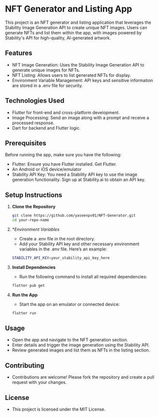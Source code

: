 # NFT Generator and Listing App

This project is an NFT generator and listing application that leverages the Stability Image Generation API to create unique NFT images. Users can generate NFTs and list them within the app, with images powered by Stability's API for high-quality, AI-generated artwork.

## Features
 - NFT Image Generation: Uses the Stability Image Generation API to generate unique images for NFTs.
 - NFT Listing: Allows users to list generated NFTs for display.
 - Environment Variable Management: API keys and sensitive information are stored in a .env file for security.

## Technologies Used
 - Flutter for front-end and cross-platform development.
 - Image Processing: Send an image along with a prompt and receive a processed response.
 - Dart for backend and Flutter logic.


## Prerequisites

Before running the app, make sure you have the following:

- Flutter: Ensure you have Flutter installed. Get Flutter.
- An Android or iOS device/emulator
- Stability API Key: You need a Stability API key to use the image generation functionality. Sign up at Stability.ai to obtain an API key.

## Setup Instructions

1. **Clone the Repository**

   ```bash
   git clone https://github.com/yaseenpv01/NFT-Generator.git
   cd your-repo-name

2. **Environment Variables*

   - Create a .env file in the root directory.
   - Add your Stability API key and other necessary environment variables in the .env file. Here’s an example:
     
  
   ```bash
   STABILITY_API_KEY=your_stability_api_key_here


3. **Install Dependencies**
   - Run the following command to install all required dependencies:

   ```bash
   flutter pub get

4. **Run the App**
   - Start the app on an emulator or connected device:

   ```bash
   flutter run

## Usage
 - Open the app and navigate to the NFT generation section.
 - Enter details and trigger the image generation using the Stability API.
 - Review generated images and list them as NFTs in the listing section.

## Contributing
 - Contributions are welcome! Please fork the repository and create a pull request with your changes.

## License
 - This project is licensed under the MIT License.
